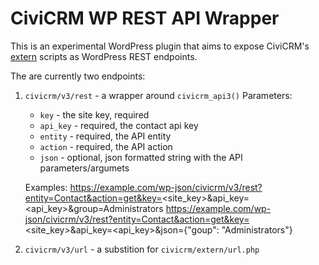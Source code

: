 CiviCRM WP REST API Wrapper
===========================

This is an experimental WordPress plugin that aims to expose CiviCRM's [extern](https://github.com/civicrm/civicrm-core/tree/master/extern) scripts as WordPress REST endpoints.

The are currently two endpoints:

1. `civicrm/v3/rest` - a wrapper around `civicrm_api3()`
	Parameters:
	- `key` - the site key, required
	- `api_key` - required, the contact api key
	- `entity` - required, the API entity
	- `action` - required, the API action
	- `json` - optional, json formatted string with the API parameters/argumets
	
	Examples:
	https://example.com/wp-json/civicrm/v3/rest?entity=Contact&action=get&key=<site_key>&api_key=<api_key>&group=Administrators
	https://example.com/wp-json/civicrm/v3/rest?entity=Contact&action=get&key=<site_key>&api_key=<api_key>&json={"goup": "Administrators"}

2. `civicrm/v3/url` - a substition for `civicrm/extern/url.php`
